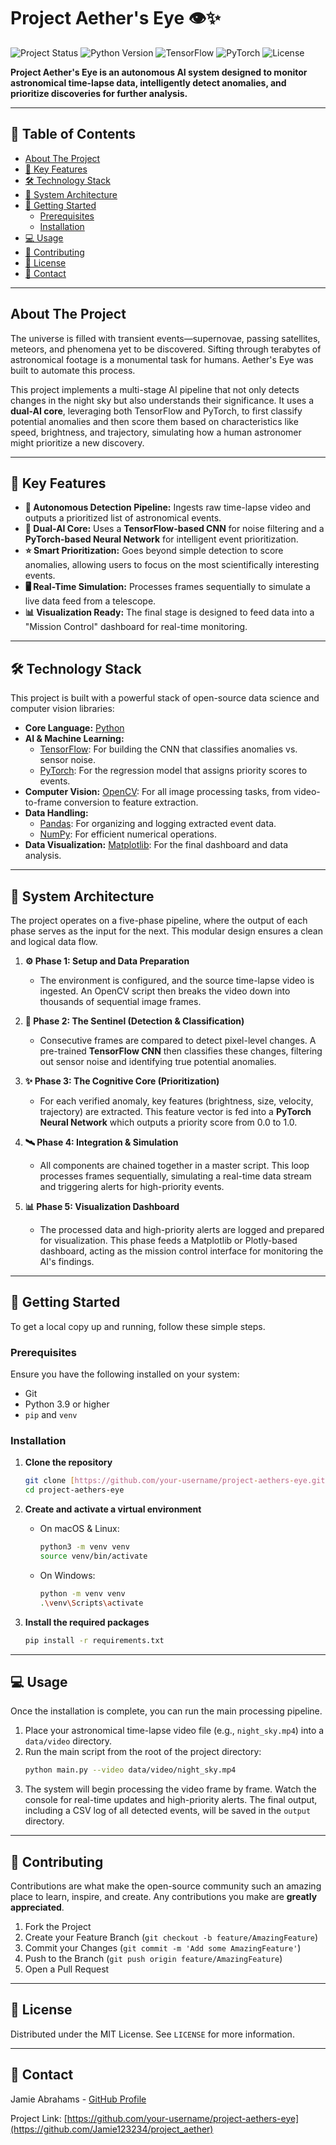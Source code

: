 # Project Aether's Eye 👁️✨

![Project Status](https://img.shields.io/badge/status-in%20development-blue)
![Python Version](https://img.shields.io/badge/python-3.9%2B-blue?logo=python)
![TensorFlow](https://img.shields.io/badge/TensorFlow-2.x-FF6F00?logo=tensorflow)
![PyTorch](https://img.shields.io/badge/PyTorch-1.x-EE4C2C?logo=pytorch)
![License](https://img.shields.io/badge/license-MIT-green)



**Project Aether's Eye is an autonomous AI system designed to monitor astronomical time-lapse data, intelligently detect anomalies, and prioritize discoveries for further analysis.**

---

## 📖 Table of Contents

* [About The Project](#about-the-project)
* [🚀 Key Features](#-key-features)
* [🛠️ Technology Stack](#️-technology-stack)
* [🔬 System Architecture](#-system-architecture)
* [🏁 Getting Started](#-getting-started)
    * [Prerequisites](#prerequisites)
    * [Installation](#installation)
* [💻 Usage](#-usage)
* [🤝 Contributing](#-contributing)
* [📜 License](#-license)
* [📧 Contact](#-contact)

---

## About The Project

The universe is filled with transient events—supernovae, passing satellites, meteors, and phenomena yet to be discovered. Sifting through terabytes of astronomical footage is a monumental task for humans. Aether's Eye was built to automate this process.

This project implements a multi-stage AI pipeline that not only detects changes in the night sky but also understands their significance. It uses a **dual-AI core**, leveraging both TensorFlow and PyTorch, to first classify potential anomalies and then score them based on characteristics like speed, brightness, and trajectory, simulating how a human astronomer might prioritize a new discovery.

---

## 🚀 Key Features

* **🤖 Autonomous Detection Pipeline:** Ingests raw time-lapse video and outputs a prioritized list of astronomical events.
* **🧠 Dual-AI Core:** Uses a **TensorFlow-based CNN** for noise filtering and a **PyTorch-based Neural Network** for intelligent event prioritization.
* **⭐ Smart Prioritization:** Goes beyond simple detection to score anomalies, allowing users to focus on the most scientifically interesting events.
* **🖥️ Real-Time Simulation:** Processes frames sequentially to simulate a live data feed from a telescope.
* **📊 Visualization Ready:** The final stage is designed to feed data into a "Mission Control" dashboard for real-time monitoring.

---

## 🛠️ Technology Stack

This project is built with a powerful stack of open-source data science and computer vision libraries:

* **Core Language:** [Python](https://www.python.org/)
* **AI & Machine Learning:**
    * [TensorFlow](https://www.tensorflow.org/): For building the CNN that classifies anomalies vs. sensor noise.
    * [PyTorch](https://pytorch.org/): For the regression model that assigns priority scores to events.
* **Computer Vision:** [OpenCV](https://opencv.org/): For all image processing tasks, from video-to-frame conversion to feature extraction.
* **Data Handling:**
    * [Pandas](https://pandas.pydata.org/): For organizing and logging extracted event data.
    * [NumPy](https://numpy.org/): For efficient numerical operations.
* **Data Visualization:** [Matplotlib](https://matplotlib.org/): For the final dashboard and data analysis.

---

## 🔬 System Architecture

The project operates on a five-phase pipeline, where the output of each phase serves as the input for the next. This modular design ensures a clean and logical data flow.



1.  **⚙️ Phase 1: Setup and Data Preparation**
    * The environment is configured, and the source time-lapse video is ingested. An OpenCV script then breaks the video down into thousands of sequential image frames.

2.  **🤖 Phase 2: The Sentinel (Detection & Classification)**
    * Consecutive frames are compared to detect pixel-level changes. A pre-trained **TensorFlow CNN** then classifies these changes, filtering out sensor noise and identifying true potential anomalies.

3.  **✨ Phase 3: The Cognitive Core (Prioritization)**
    * For each verified anomaly, key features (brightness, size, velocity, trajectory) are extracted. This feature vector is fed into a **PyTorch Neural Network** which outputs a priority score from 0.0 to 1.0.

4.  **🛰️ Phase 4: Integration & Simulation**
    * All components are chained together in a master script. This loop processes frames sequentially, simulating a real-time data stream and triggering alerts for high-priority events.

5.  **📊 Phase 5: Visualization Dashboard**
    * The processed data and high-priority alerts are logged and prepared for visualization. This phase feeds a Matplotlib or Plotly-based dashboard, acting as the mission control interface for monitoring the AI's findings.

---

## 🏁 Getting Started

To get a local copy up and running, follow these simple steps.

### Prerequisites

Ensure you have the following installed on your system:
* Git
* Python 3.9 or higher
* `pip` and `venv`

### Installation

1.  **Clone the repository**
    ```sh
    git clone [https://github.com/your-username/project-aethers-eye.git](https://github.com/your-username/project-aethers-eye.git)
    cd project-aethers-eye
    ```

2.  **Create and activate a virtual environment**
    * On macOS & Linux:
        ```sh
        python3 -m venv venv
        source venv/bin/activate
        ```
    * On Windows:
        ```sh
        python -m venv venv
        .\venv\Scripts\activate
        ```

3.  **Install the required packages**
    ```sh
    pip install -r requirements.txt
    ```

---

## 💻 Usage

Once the installation is complete, you can run the main processing pipeline.

1.  Place your astronomical time-lapse video file (e.g., `night_sky.mp4`) into a `data/video` directory.
2.  Run the main script from the root of the project directory:
    ```sh
    python main.py --video data/video/night_sky.mp4
    ```
3.  The system will begin processing the video frame by frame. Watch the console for real-time updates and high-priority alerts. The final output, including a CSV log of all detected events, will be saved in the `output` directory.

---

## 🤝 Contributing

Contributions are what make the open-source community such an amazing place to learn, inspire, and create. Any contributions you make are **greatly appreciated**.

1.  Fork the Project
2.  Create your Feature Branch (`git checkout -b feature/AmazingFeature`)
3.  Commit your Changes (`git commit -m 'Add some AmazingFeature'`)
4.  Push to the Branch (`git push origin feature/AmazingFeature`)
5.  Open a Pull Request

---

## 📜 License

Distributed under the MIT License. See `LICENSE` for more information.

---

## 📧 Contact

Jamie Abrahams - [GitHub Profile](https://github.com/Jamie123234)

Project Link: [https://github.com/your-username/project-aethers-eye](https://github.com/Jamie123234/project_aether)
